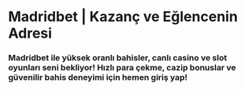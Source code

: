 # Madridbet | Kazanç ve Eğlencenin Adresi
### Madridbet ile yüksek oranlı bahisler, canlı casino ve slot oyunları seni bekliyor! Hızlı para çekme, cazip bonuslar ve güvenilir bahis deneyimi için hemen giriş yap!
